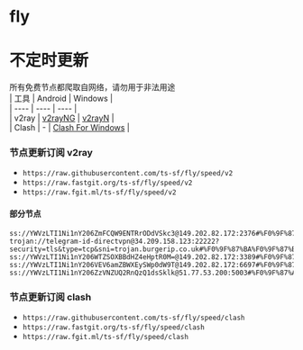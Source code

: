 # fly
# 不定时更新
所有免费节点都爬取自网络，请勿用于非法用途  
|  工具  | Android  | Windows  |  
|  ----  | ----   | ----  |  
| v2ray  | [v2rayNG](https://github.com/2dust/v2rayNG/releases) | [v2rayN](https://github.com/2dust/v2rayN/releases) |  
| Clash  | - | [Clash For Windows](https://github.com/2dust/clashN/releases) | 
  
### 节点更新订阅  v2ray
- `https://raw.githubusercontent.com/ts-sf/fly/speed/v2`  
- `https://raw.fastgit.org/ts-sf/fly/speed/v2`  
- `https://raw.fgit.ml/ts-sf/fly/speed/v2`  
#### 部分节点  
``` 
ss://YWVzLTI1Ni1nY206ZmFCQW9ENTRrODdVSkc3@149.202.82.172:2376#%F0%9F%87%AB%F0%9F%87%B7FR%E6%B3%95%E5%9B%BD%201.8MB%2Fs
trojan://telegram-id-directvpn@34.209.158.123:22222?security=tls&type=tcp&sni=trojan.burgerip.co.uk#%F0%9F%87%BA%F0%9F%87%B8US%E7%BE%8E%E5%9B%BD6%2017.7MB%2Fs
ss://YWVzLTI1Ni1nY206WTZSOXBBdHZ4eHptR0M=@149.202.82.172:3389#%F0%9F%87%AB%F0%9F%87%B7FR%E6%B3%95%E5%9B%BD2%201.8MB%2Fs
ss://YWVzLTI1Ni1nY206VEV6amZBWXEySWp0dW9T@149.202.82.172:6697#%F0%9F%87%AB%F0%9F%87%B7FR%E6%B3%95%E5%9B%BD3%201.8MB%2Fs
ss://YWVzLTI1Ni1nY206ZzVNZUQ2RnQzQ1dsSklk@51.77.53.200:5003#%F0%9F%87%AB%F0%9F%87%B7FR%E6%B3%95%E5%9B%BD4%201.8MB%2Fs
```
### 节点更新订阅  clash
- `https://raw.githubusercontent.com/ts-sf/fly/speed/clash`  
- `https://raw.fastgit.org/ts-sf/fly/speed/clash`  
- `https://raw.fgit.ml/ts-sf/fly/speed/clash`  


